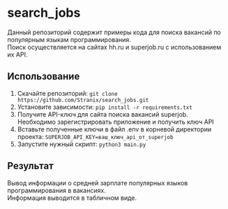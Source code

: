 # search_jobs

Данный репозиторий содержит примеры кода для поиска вакансий по популярным языкам программирования.  
Поиск осуществляется на сайтах hh.ru и superjob.ru с использованием их API.

## Использование
1. Скачайте репозиторий:
```git clone https://github.com/Stranix/search_jobs.git```
2. Установите зависимости:
```pip install -r requirements.txt```  
3. Получите API-ключ для сайтa поиска вакансий superjob. Необходимо зарегистрировать приложение и получить ключ API
4. Вставьте полученные ключи в файл .env в корневой директории проекта: ```SUPERJOB_API_KEY=ваш_ключ_api_от_superjob```
5. Запустите нужный скрипт: ```python3 main.py```

## Результат
Вывод информации о средней зарплате популярных языков программирования в вакансиях.  
Информация выводится в табличном виде.

